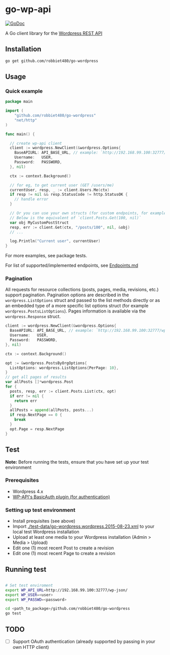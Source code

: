 # go-wp-api
[![GoDoc](https://godoc.org/github.com/robbiet480/go-wordpress?status.svg)](https://godoc.org/github.com/robbiet480/go-wordpress)

A Go client library for the [Wordpress REST API](https://developer.wordpress.org/rest-api/)


## Installation

```bash
go get github.com/robbiet480/go-wordpress

```

## Usage

### Quick example
```go
package main

import (
	"github.com/robbiet480/go-wordpress"
	"net/http"
)

func main() {

  // create wp-api client
  client := wordpress.NewClient(&wordpress.Options{
    BaseAPIURL: API_BASE_URL, // example: `http://192.168.99.100:32777/wp-json/`
    Username:   USER,
    Password:   PASSWORD,
  }, nil)

  ctx := context.Background()

  // for eg, to get current user (GET /users/me)
  currentUser, resp, _ := client.Users.Me(ctx)
  if resp != nil && resp.StatusCode != http.StatusOK {
    // handle error
  }

  // Or you can use your own structs (for custom endpoints, for example)
  // Below is the equivalent of `client.Posts.Get(100, nil)`
  var obj MyCustomPostStruct
  resp, err := client.Get(ctx, "/posts/100", nil, &obj)
  // ...

  log.Println("Current user", currentUser)
}

```
For more examples, see package tests.

For list of supported/implemented endpoints, see [Endpoints.md](./endpoints.md)

### Pagination ###

All requests for resource collections (posts, pages, media, revisions, etc.)
support pagination. Pagination options are described in the
`wordpress.ListOptions` struct and passed to the list methods directly or as an
embedded type of a more specific list options struct (for example
`wordpress.PostsListOptions`). Pages information is available via the
`wordpress.Response` struct.

```go
client := wordpress.NewClient(&wordpress.Options{
  BaseAPIURL: API_BASE_URL, // example: `http://192.168.99.100:32777/wp-json/`
  Username:   USER,
  Password:   PASSWORD,
}, nil)

ctx := context.Background()

opt := &wordpress.PostsByOrgOptions{
  ListOptions: wordpress.ListOptions{PerPage: 10},
}
// get all pages of results
var allPosts []*wordpress.Post
for {
  posts, resp, err := client.Posts.List(ctx, opt)
  if err != nil {
    return err
  }
  allPosts = append(allPosts, posts...)
  if resp.NextPage == 0 {
    break
  }
  opt.Page = resp.NextPage
}
```

## Test
__Note:__
Before running the tests, ensure that you have set up your test environment


### Prerequisites
- Wordpress 4.x
- [WP-API's BasicAuth plugin (for authentication)](https://github.com/WP-API/Basic-Auth)

### Setting up test environment
- Install prequisites (see above)
- Import [./test-data/go-wordpress.wordpress.2015-08-23.xml](./test-data/go-wordpress.wordpress.2015-08-23.xml) to your local test Wordpress installation
- Upload at least one media to your Wordpress installation (Admin > Media > Upload)
- Edit one (1) most recent Post to create a revision
- Edit one (1) most recent Page to create a revision

## Running test


```bash

# Set test enviroment
export WP_API_URL=http://192.168.99.100:32777/wp-json/
export WP_USER=<user>
export WP_PASSWD=<password>

cd <path_to_package>/github.com/robbiet480/go-wordpress
go test

```

## TODO
- [ ] Support OAuth authentication (already supported by passing in your own HTTP client)
